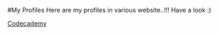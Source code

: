 #My Profiles
Here are my profiles in various website..!!!
Have a look :)

[Codecademy](https://www.codecademy.com/profiles/prabhukalyan)
